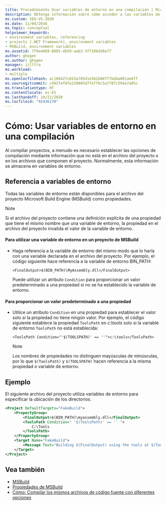 ```yaml
---
title: Procedimiento Usar variables de entorno en una compilación | Microsoft Docs
description: Obtenga información sobre cómo acceder a las variables de entorno de los archivos de proyectos de MSBuild y usar estas variables de entorno para establecer opciones de compilación sin modificar el archivo del proyecto.
ms.custom: SEO-VS-2020
ms.date: 11/04/2016
ms.topic: conceptual
helpviewer_keywords:
- environment variables, referencing
- projects [.NET Framework], environment variables
- MSBuild, environment variables
ms.assetid: 7f9e4469-8865-4b59-aab3-3ff26bd36e77
author: ghogen
ms.author: ghogen
manager: jillfra
ms.workload:
- multiple
ms.openlocfilehash: ac100427c653a785d1e562b807f7bd4a001ae6ff
ms.sourcegitcommit: c4927ef8fe239005d7feff6c5a7707c594a7a05c
ms.translationtype: HT
ms.contentlocale: es-ES
ms.lasthandoff: 10/22/2020
ms.locfileid: "92436170"
---
```

# <a name="how-to-use-environment-variables-in-a-build"></a>Cómo: Usar variables de entorno en una compilación

Al compilar proyectos, a menudo es necesario establecer las opciones de compilación mediante información que no está en el archivo del proyecto o en los archivos que componen el proyecto. Normalmente, esta información se almacena en variables de entorno.

## <a name="reference-environment-variables"></a>Referencia a variables de entorno

 Todas las variables de entorno están disponibles para el archivo del proyecto Microsoft Build Engine (MSBuild) como propiedades.

> [!NOTE]
> Si el archivo del proyecto contiene una definición explícita de una propiedad que tiene el mismo nombre que una variable de entorno, la propiedad en el archivo del proyecto invalida el valor de la variable de entorno.

#### <a name="to-use-an-environment-variable-in-an-msbuild-project"></a>Para utilizar una variable de entorno en un proyecto de MSBuild

- Haga referencia a la variable de entorno del mismo modo que lo haría con una variable declarada en el archivo del proyecto. Por ejemplo, el código siguiente hace referencia a la variable de entorno BIN_PATH:

   `<FinalOutput>$(BIN_PATH)\MyAssembly.dll</FinalOutput>`

  Puede utilizar un atributo `Condition` para proporcionar un valor predeterminado a una propiedad si no se ha establecido la variable de entorno.

#### <a name="to-provide-a-default-value-for-a-property"></a>Para proporcionar un valor predeterminado a una propiedad

- Utilice un atributo `Condition` en una propiedad para establecer el valor solo si la propiedad no tiene ningún valor. Por ejemplo, el código siguiente establece la propiedad `ToolsPath` en *c:\tools* solo si la variable de entorno `ToolsPath` no está establecida:

     `<ToolsPath Condition="'$(TOOLSPATH)' == ''">c:\tools</ToolsPath>`

    > [!NOTE]
    > Los nombres de propiedades no distinguen mayúsculas de minúsculas, por lo que `$(ToolsPath)` y `$(TOOLSPATH)` hacen referencia a la misma propiedad o variable de entorno.

## <a name="example"></a>Ejemplo

 El siguiente archivo del proyecto utiliza variables de entorno para especificar la ubicación de los directorios.

```xml
<Project DefaultTargets="FakeBuild">
    <PropertyGroup>
        <FinalOutput>$(BIN_PATH)\myassembly.dll</FinalOutput>
        <ToolsPath Condition=" '$(ToolsPath)' == '' ">
            C:\Tools
        </ToolsPath>
    </PropertyGroup>
    <Target Name="FakeBuild">
        <Message Text="Building $(FinalOutput) using the tools at $(ToolsPath)..."/>
    </Target>
</Project>
```

## <a name="see-also"></a>Vea también

- [MSBuild](../msbuild/msbuild.md)
- [Propiedades de MSBuild](../msbuild/msbuild-properties.md)
- [Cómo: Compilar los mismos archivos de código fuente con diferentes opciones](../msbuild/how-to-build-the-same-source-files-with-different-options.md)
